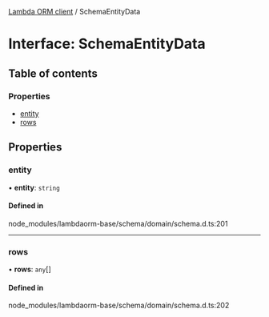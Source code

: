 [Lambda ORM client](../README.md) / SchemaEntityData

# Interface: SchemaEntityData

## Table of contents

### Properties

- [entity](SchemaEntityData.md#entity)
- [rows](SchemaEntityData.md#rows)

## Properties

### entity

• **entity**: `string`

#### Defined in

node_modules/lambdaorm-base/schema/domain/schema.d.ts:201

___

### rows

• **rows**: `any`[]

#### Defined in

node_modules/lambdaorm-base/schema/domain/schema.d.ts:202
